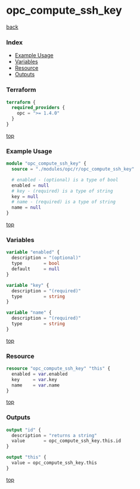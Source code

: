 # opc_compute_ssh_key

[back](../opc.md)

### Index

- [Example Usage](#example-usage)
- [Variables](#variables)
- [Resource](#resource)
- [Outputs](#outputs)

### Terraform

```terraform
terraform {
  required_providers {
    opc = ">= 1.4.0"
  }
}
```

[top](#index)

### Example Usage

```terraform
module "opc_compute_ssh_key" {
  source = "./modules/opc/r/opc_compute_ssh_key"

  # enabled - (optional) is a type of bool
  enabled = null
  # key - (required) is a type of string
  key = null
  # name - (required) is a type of string
  name = null
}
```

[top](#index)

### Variables

```terraform
variable "enabled" {
  description = "(optional)"
  type        = bool
  default     = null
}

variable "key" {
  description = "(required)"
  type        = string
}

variable "name" {
  description = "(required)"
  type        = string
}
```

[top](#index)

### Resource

```terraform
resource "opc_compute_ssh_key" "this" {
  enabled = var.enabled
  key     = var.key
  name    = var.name
}
```

[top](#index)

### Outputs

```terraform
output "id" {
  description = "returns a string"
  value       = opc_compute_ssh_key.this.id
}

output "this" {
  value = opc_compute_ssh_key.this
}
```

[top](#index)